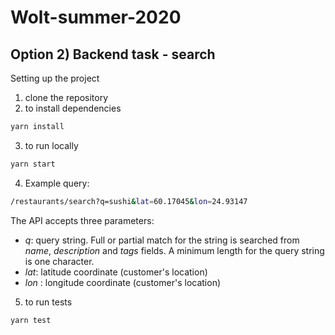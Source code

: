 # Wolt-summer-2020

## Option 2) Backend task - search

Setting up the project
1) clone the repository
2) to install dependencies
```sh
yarn install
```
3) to run locally
```sh
yarn start
```
4) Example query:
```sh
/restaurants/search?q=sushi&lat=60.17045&lon=24.93147
``` 
The API accepts three parameters:
- _q_: query string. Full or partial match for the string is searched from _name_, _description_ and _tags_ fields. A minimum length for the query string is one character.
- _lat_: latitude coordinate (customer's location)
- _lon_ : longitude coordinate (customer's location)

5) to run tests
```sh
yarn test
```
